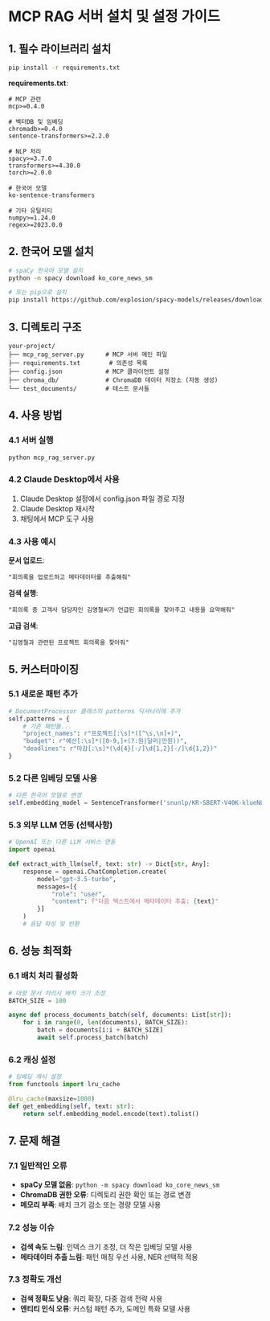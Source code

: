 # MCP RAG 서버 설치 및 설정 가이드

## 1. 필수 라이브러리 설치

```bash
pip install -r requirements.txt
```

**requirements.txt**:
```
# MCP 관련
mcp>=0.4.0

# 벡터DB 및 임베딩
chromadb>=0.4.0
sentence-transformers>=2.2.0

# NLP 처리
spacy>=3.7.0
transformers>=4.30.0
torch>=2.0.0

# 한국어 모델
ko-sentence-transformers

# 기타 유틸리티
numpy>=1.24.0
regex>=2023.0.0
```

## 2. 한국어 모델 설치

```bash
# spaCy 한국어 모델 설치
python -m spacy download ko_core_news_sm

# 또는 pip으로 설치
pip install https://github.com/explosion/spacy-models/releases/download/ko_core_news_sm-3.7.0/ko_core_news_sm-3.7.0-py3-none-any.whl
```

## 3. 디렉토리 구조

```
your-project/
├── mcp_rag_server.py      # MCP 서버 메인 파일
├── requirements.txt        # 의존성 목록
├── config.json            # MCP 클라이언트 설정
├── chroma_db/             # ChromaDB 데이터 저장소 (자동 생성)
└── test_documents/        # 테스트 문서들
```

## 4. 사용 방법

### 4.1 서버 실행
```bash
python mcp_rag_server.py
```

### 4.2 Claude Desktop에서 사용
1. Claude Desktop 설정에서 config.json 파일 경로 지정
2. Claude Desktop 재시작
3. 채팅에서 MCP 도구 사용

### 4.3 사용 예시

**문서 업로드**:
```
"회의록을 업로드하고 메타데이터를 추출해줘"
```

**검색 실행**:
```
"회의록 중 고객사 담당자인 김영철씨가 언급된 회의록을 찾아주고 내용을 요약해줘"
```

**고급 검색**:
```
"김영철과 관련된 프로젝트 회의록을 찾아줘"
```

## 5. 커스터마이징

### 5.1 새로운 패턴 추가
```python
# DocumentProcessor 클래스의 patterns 딕셔너리에 추가
self.patterns = {
    # 기존 패턴들...
    "project_names": r"프로젝트[:\s]*([^\s,\n]+)",
    "budget": r"예산[:\s]*([0-9,]+(?:원|달러|만원))",
    "deadlines": r"마감[:\s]*(\d{4}[-/]\d{1,2}[-/]\d{1,2})"
}
```

### 5.2 다른 임베딩 모델 사용
```python
# 다른 한국어 모델로 변경
self.embedding_model = SentenceTransformer('snunlp/KR-SBERT-V40K-klueNLI-augSTS')
```

### 5.3 외부 LLM 연동 (선택사항)
```python
# OpenAI 또는 다른 LLM 서비스 연동
import openai

def extract_with_llm(self, text: str) -> Dict[str, Any]:
    response = openai.ChatCompletion.create(
        model="gpt-3.5-turbo",
        messages=[{
            "role": "user", 
            "content": f"다음 텍스트에서 메타데이터 추출: {text}"
        }]
    )
    # 응답 파싱 및 반환
```

## 6. 성능 최적화

### 6.1 배치 처리 활성화
```python
# 대량 문서 처리시 배치 크기 조정
BATCH_SIZE = 100

async def process_documents_batch(self, documents: List[str]):
    for i in range(0, len(documents), BATCH_SIZE):
        batch = documents[i:i + BATCH_SIZE]
        await self.process_batch(batch)
```

### 6.2 캐싱 설정
```python
# 임베딩 캐시 설정
from functools import lru_cache

@lru_cache(maxsize=1000)
def get_embedding(self, text: str):
    return self.embedding_model.encode(text).tolist()
```

## 7. 문제 해결

### 7.1 일반적인 오류
- **spaCy 모델 없음**: `python -m spacy download ko_core_news_sm`
- **ChromaDB 권한 오류**: 디렉토리 권한 확인 또는 경로 변경
- **메모리 부족**: 배치 크기 감소 또는 경량 모델 사용

### 7.2 성능 이슈
- **검색 속도 느림**: 인덱스 크기 조정, 더 작은 임베딩 모델 사용
- **메타데이터 추출 느림**: 패턴 매칭 우선 사용, NER 선택적 적용

### 7.3 정확도 개선
- **검색 정확도 낮음**: 쿼리 확장, 다중 검색 전략 사용
- **엔티티 인식 오류**: 커스텀 패턴 추가, 도메인 특화 모델 사용

